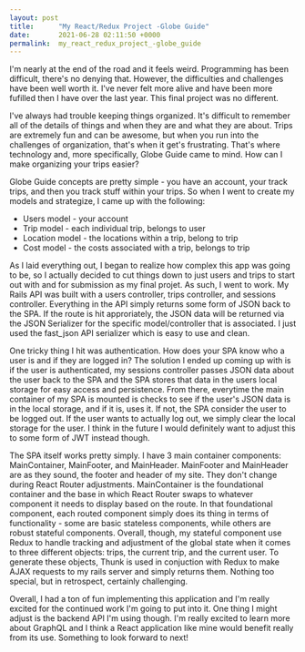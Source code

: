 ```yaml
---
layout: post
title:      "My React/Redux Project -Globe Guide"
date:       2021-06-28 02:11:50 +0000
permalink:  my_react_redux_project_-globe_guide
---
```



I'm nearly at the end of the road and it feels weird. Programming has been difficult, there's no denying that. However, the difficulties and challenges have been well worth it. I've never felt more alive and have been more fufilled then I have over the last year. This final project was no different. 

I've always had trouble keeping things organized. It's difficult to remember all of the details of things and when they are and what they are about. Trips are extremely fun and can be awesome, but when you run into the challenges of organization, that's when it get's frustrating. That's where technology and, more specifically, Globe Guide came to mind. How can I make organizing your trips easier?

Globe Guide concepts are pretty simple - you have an account, your track trips, and then you track stuff within your trips. So when I went to create my models and strategize, I came up with the following:

* Users model - your account 
* Trip model - each individual trip, belongs to user
* Location model - the locations within a trip, belong to trip
* Cost model - the costs associated with a trip, belongs to trip

As I laid everything out, I began to realize how complex this app was going to be, so I actually decided to cut things down to just users and trips to start out with and for submission as my final projet. As such, I went to work. My Rails API was built with a users controller, trips controller, and sessions controller. Everything in the API simply returns some form of JSON back to the SPA. If the route is hit approriately, the JSON data will be returned via the JSON Serializer for the specific model/controller that is associated. I just used the fast_json API serializer which is easy to use and clean. 

One tricky thing I hit was authentication. How does your SPA know who a user is and if they are logged in? The solution I ended up coming up with is if the user is authenticated, my sessions controller passes JSON data about the user back to the SPA and the SPA stores that data in the users local storage for easy access and persistence. From there, everytime the main container of my SPA is mounted is checks to see if the user's JSON data is in the local storage, and if it is, uses it. If not, the SPA consider the user to be logged out. If the user wants to actually log out, we simply clear the local storage for the user. I think in the future I would definitely want to adjust this to some form of JWT instead though.

The SPA itself works pretty simply. I have 3 main container components: MainContainer, MainFooter, and MainHeader. MainFooter and MainHeader are as they sound, the footer and header of my site. They don't change during React Router adjustments. MainContainer is the foundational container and the base in which React Router swaps to whatever component it needs to display based on the route. In that foundational component, each routed component simply does its thing in terms of functionality - some are basic stateless components, while others are robust stateful components. Overall, though, my stateful component use Redux to handle tracking and adjustment of the global state when it comes to three different objects: trips, the current trip, and the current user. To generate these objects, Thunk is used in conjuction with Redux to make AJAX requests to my rails server and simply returns them. Nothing too special, but in retrospect, certainly challenging.

Overall, I had a ton of fun implementing this application and I'm really excited for the continued work I'm going to put into it. One thing I might adjust is the backend API I'm using though. I'm really excited to learn more about GraphQL and I think a React application like mine would benefit really from its use. Something to look forward to next!


